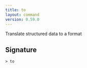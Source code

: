 ```yaml
---
title: to
layout: command
version: 0.59.0
---
```


Translate structured data to a format

## Signature

```> to ```


